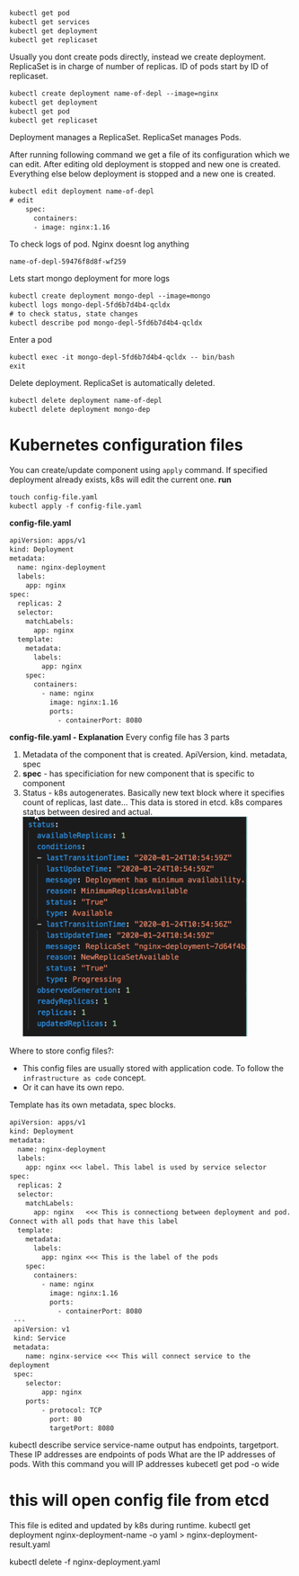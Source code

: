 


```
kubectl get pod
kubectl get services
kubectl get deployment
kubectl get replicaset
```

Usually you dont create pods directly, instead we create deployment.
ReplicaSet is in charge of number of replicas. ID of pods start by ID of replicaset.
```
kubectl create deployment name-of-depl --image=nginx
kubectl get deployment
kubectl get pod
kubectl get replicaset
```
Deployment manages a ReplicaSet. ReplicaSet manages Pods.

After running following command we get a file of its configuration which we can edit.
After editing old deployment is stopped and new one is created. Everything else below deployment is stopped and a new one is created.
```
kubectl edit deployment name-of-depl
# edit 
    spec:
      containers:
      - image: nginx:1.16
```
To check logs of pod. Nginx doesnt log anything
```
name-of-depl-59476f8d8f-wf259
```
Lets start mongo deployment for more logs
```
kubectl create deployment mongo-depl --image=mongo
kubectl logs mongo-depl-5fd6b7d4b4-qcldx
# to check status, state changes
kubectl describe pod mongo-depl-5fd6b7d4b4-qcldx
```
Enter a pod
```
kubectl exec -it mongo-depl-5fd6b7d4b4-qcldx -- bin/bash
exit
```
Delete deployment. ReplicaSet is automatically deleted.
```
kubectl delete deployment name-of-depl
kubectl delete deployment mongo-dep
```

# Kubernetes configuration files
You can create/update component using `apply` command. If specified deployment already exists, k8s will edit the current one.
**run**
```
touch config-file.yaml
kubectl apply -f config-file.yaml
```

**config-file.yaml**
```
apiVersion: apps/v1
kind: Deployment
metadata:
  name: nginx-deployment
  labels:
    app: nginx
spec:
  replicas: 2
  selector:
    matchLabels:
      app: nginx
  template:
    metadata:
      labels:
        app: nginx
    spec:
      containers:
        - name: nginx
          image: nginx:1.16
          ports:
            - containerPort: 8080
```

**config-file.yaml - Explanation**
Every config file has 3 parts
1. Metadata of the component that is created. ApiVersion, kind. metadata, spec
2. **spec** - has specificiation for new component that is specific to component
3. Status - k8s autogenerates. Basically new text block where it specifies count of replicas, last date... This data is stored in etcd. k8s compares status between desired and actual.
![](img/02_01_kubernetes_status.png)

Where to store config files?: 
- This config files are usually stored with application code. To follow the `infrastructure as code` concept. 
- Or it can have its own repo. 

Template has its own metadata, spec blocks.
```
apiVersion: apps/v1
kind: Deployment
metadata:
  name: nginx-deployment
  labels:
    app: nginx <<< label. This label is used by service selector
spec:
  replicas: 2
  selector:
    matchLabels:
      app: nginx   <<< This is connectiong between deployment and pod. Connect with all pods that have this label
  template:
    metadata:
      labels:
        app: nginx <<< This is the label of the pods
    spec:
      containers:
        - name: nginx
          image: nginx:1.16
          ports:
            - containerPort: 8080
 ---
 apiVersion: v1
 kind: Service
 metadata:
    name: nginx-service <<< This will connect service to the deployment
 spec:
    selector: 
        app: nginx
    ports:
        - protocol: TCP
          port: 80
          targetPort: 8080
```

kubectl describe service service-name
output has endpoints, targetport. These IP addresses are endpoints of pods
What are the IP addresses of pods. With this command you will IP addresses 
kubecetl get pod -o wide 

# this will open config file from etcd
This file is edited and updated by k8s during runtime.
kubectl get deployment nginx-deployment-name -o yaml > nginx-deployment-result.yaml

kubectl delete -f nginx-deployment.yaml



